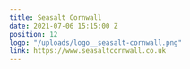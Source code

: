 ```yaml
---
title: Seasalt Cornwall
date: 2021-07-06 15:15:00 Z
position: 12
logo: "/uploads/logo__seasalt-cornwall.png"
link: https://www.seasaltcornwall.co.uk
---
```

